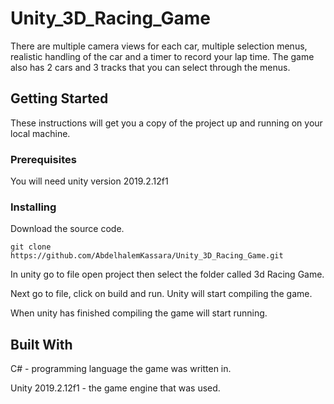 # Unity_3D_Racing_Game
There are multiple camera views for each car, multiple selection menus, realistic handling of the car and a timer to record your lap time. The game also has 2 cars and 3 tracks that you can select through the menus. 

## Getting Started
These instructions will get you a copy of the project up and running on your local machine.

### Prerequisites
You will need unity version 2019.2.12f1

### Installing
Download the source code.
```
git clone https://github.com/AbdelhalemKassara/Unity_3D_Racing_Game.git
```
In unity go to file open project then select the folder called 3d Racing Game.

Next go to file, click on build and run. Unity will start compiling the game.

When unity has finished compiling the game will start running.

## Built With 
C# - programming language the game was written in.

Unity 2019.2.12f1 - the game engine that was used.
